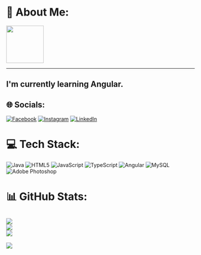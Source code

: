 # 💫 About Me:

<img width="100px" height="100px" src="https://media.licdn.com/dms/image/C5603AQHzqnw9hmecWg/profile-displayphoto-shrink_800_800/0/1661872836235?e=1684368000&v=beta&t=FYnCFoHkDKFOooQwETSw3lnjBr4km0paP3fl-Nrhvco">

<hr>

<h2>I'm currently learning Angular.</h2>

## 🌐 Socials:
[![Facebook](https://img.shields.io/badge/Facebook-%231877F2.svg?logo=Facebook&logoColor=white)](https://facebook.com/peso.hmar) [![Instagram](https://img.shields.io/badge/Instagram-%23E4405F.svg?logo=Instagram&logoColor=white)](https://instagram.com/peso_hrangchal) [![LinkedIn](https://img.shields.io/badge/LinkedIn-%230077B5.svg?logo=linkedin&logoColor=white)](https://linkedin.com/in/Pensionthieng-Hrangchal) 

# 💻 Tech Stack:
![Java](https://img.shields.io/badge/java-%23ED8B00.svg?style=flat&logo=java&logoColor=white) ![HTML5](https://img.shields.io/badge/html5-%23E34F26.svg?style=flat&logo=html5&logoColor=white) ![JavaScript](https://img.shields.io/badge/javascript-%23323330.svg?style=flat&logo=javascript&logoColor=%23F7DF1E) ![TypeScript](https://img.shields.io/badge/typescript-%23007ACC.svg?style=flat&logo=typescript&logoColor=white) ![Angular](https://img.shields.io/badge/angular-%23DD0031.svg?style=flat&logo=angular&logoColor=white) ![MySQL](https://img.shields.io/badge/mysql-%2300f.svg?style=flat&logo=mysql&logoColor=white) ![Adobe Photoshop](https://img.shields.io/badge/adobephotoshop-%2331A8FF.svg?style=flat&logo=adobephotoshop&logoColor=white)
# 📊 GitHub Stats:
![](https://github-readme-stats.vercel.app/api?username=PesoHrangchal&theme=nightowl&hide_border=false&include_all_commits=false&count_private=false)<br/>
![](https://github-readme-streak-stats.herokuapp.com/?user=PesoHrangchal&theme=nightowl&hide_border=false)<br/>
![](https://github-readme-stats.vercel.app/api/top-langs/?username=PesoHrangchal&theme=nightowl&hide_border=false&include_all_commits=false&count_private=false&layout=compact)
---
[![](https://visitcount.itsvg.in/api?id=PesoHrangchal&label=Profile%20Views&pretty=false)](https://visitcount.itsvg.in)
